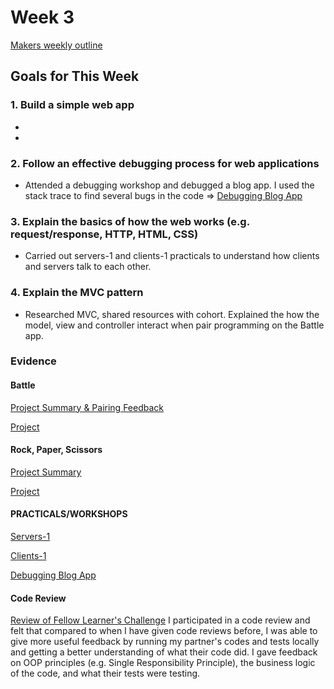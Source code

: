 # Week 3
[Makers weekly outline](https://github.com/makersacademy/course/blob/master/week_outlines.md/)

## Goals for This Week

### 1. Build a simple web app

- 
-  

### 2. Follow an effective debugging process for web applications

- Attended a debugging workshop and debugged a blog app. I used the stack trace to find several bugs in the code => [Debugging Blog App](https://github.com/hannahdesmond/skills-workshops/tree/master/how_the_web_works/debugging_blog_app)

### 3. Explain the basics of how the web works (e.g. request/response, HTTP, HTML, CSS) 

- Carried out servers-1 and clients-1 practicals to understand how clients and servers talk to each other. 

### 4. Explain the MVC pattern 

- Researched MVC, shared resources with cohort. Explained the how the model, view and controller interact when pair programming on the Battle app. 

### Evidence 

#### Battle
[Project Summary & Pairing Feedback]()

[Project]() 

#### Rock, Paper, Scissors
[Project Summary]()

[Project]() 

#### PRACTICALS/WORKSHOPS 

[Servers-1](https://github.com/hannahdesmond/practicals/tree/main/servers-1)

[Clients-1](https://github.com/hannahdesmond/practicals/tree/main/clients-1) 

[Debugging Blog App](https://github.com/hannahdesmond/skills-workshops/tree/master/how_the_web_works/debugging_blog_app)

#### Code Review

[Review of Fellow Learner's Challenge](https://github.com/makersacademy/takeaway-challenge/pull/2125) 
I participated in a code review and felt that compared to when I have given code reviews before, I was able to give more useful feedback by running my partner's codes and tests locally and getting a better understanding of what their code did. I gave feedback on OOP principles (e.g. Single Responsibility Principle), the business logic of the code, and what their tests were testing.
